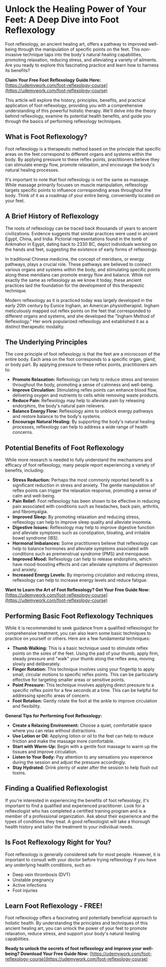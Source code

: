 # Unlock the Healing Power of Your Feet: A Deep Dive into Foot Reflexology

Foot reflexology, an ancient healing art, offers a pathway to improved well-being through the manipulation of specific points on the feet. This non-invasive technique taps into the body's natural healing capabilities, promoting relaxation, reducing stress, and alleviating a variety of ailments. Are you ready to explore this fascinating practice and learn how to harness its benefits?

**Claim Your Free Foot Reflexology Guide Here:** [https://udemywork.com/foot-reflexology-course](https://udemywork.com/foot-reflexology-course)

This article will explore the history, principles, benefits, and practical application of foot reflexology, providing you with a comprehensive understanding of this powerful holistic therapy. We'll delve into the theory behind reflexology, examine its potential health benefits, and guide you through the basics of performing reflexology techniques.

## What is Foot Reflexology?

Foot reflexology is a therapeutic method based on the principle that specific areas on the feet correspond to different organs and systems within the body. By applying pressure to these reflex points, practitioners believe they can stimulate energy flow, promote relaxation, and encourage the body's natural healing processes.

It's important to note that foot reflexology is not the same as massage. While massage primarily focuses on muscle manipulation, reflexology targets specific points to influence corresponding areas throughout the body. Think of it as a roadmap of your entire being, conveniently located on your feet.

## A Brief History of Reflexology

The roots of reflexology can be traced back thousands of years to ancient civilizations. Evidence suggests that similar practices were used in ancient Egypt, China, and India. Pictorial representations found in the tomb of Ankmahor in Egypt, dating back to 2330 BC, depict individuals working on the hands and feet, suggesting the existence of early forms of reflexology.

In traditional Chinese medicine, the concept of meridians, or energy pathways, plays a crucial role. These pathways are believed to connect various organs and systems within the body, and stimulating specific points along these meridians can promote energy flow and balance. While not exactly the same as reflexology as we know it today, these ancient practices laid the foundation for the development of this therapeutic technique.

Modern reflexology as it is practiced today was largely developed in the early 20th century by Eunice Ingham, an American physiotherapist. Ingham meticulously mapped out reflex points on the feet that corresponded to different organs and systems, and she developed the "Ingham Method of Reflexology." Her work popularized reflexology and established it as a distinct therapeutic modality.

## The Underlying Principles

The core principle of foot reflexology is that the feet are a microcosm of the entire body. Each area on the foot corresponds to a specific organ, gland, or body part. By applying pressure to these reflex points, practitioners aim to:

*   **Promote Relaxation:** Reflexology can help to reduce stress and tension throughout the body, promoting a sense of calmness and well-being.
*   **Improve Circulation:** Stimulating reflex points can enhance blood flow, delivering oxygen and nutrients to cells while removing waste products.
*   **Reduce Pain:** Reflexology may help to alleviate pain by releasing endorphins, the body's natural pain relievers.
*   **Balance Energy Flow:** Reflexology aims to unblock energy pathways and restore balance to the body's systems.
*   **Encourage Natural Healing:** By supporting the body's natural healing processes, reflexology can help to address a wide range of health concerns.

## Potential Benefits of Foot Reflexology

While more research is needed to fully understand the mechanisms and efficacy of foot reflexology, many people report experiencing a variety of benefits, including:

*   **Stress Reduction:** Perhaps the most commonly reported benefit is a significant reduction in stress and anxiety. The gentle manipulation of reflex points can trigger the relaxation response, promoting a sense of calm and well-being.
*   **Pain Relief:** Foot reflexology has been shown to be effective in reducing pain associated with conditions such as headaches, back pain, arthritis, and fibromyalgia.
*   **Improved Sleep:** By promoting relaxation and reducing stress, reflexology can help to improve sleep quality and alleviate insomnia.
*   **Digestive Issues:** Reflexology may help to improve digestive function and alleviate symptoms such as constipation, bloating, and irritable bowel syndrome (IBS).
*   **Hormonal Imbalances:** Some practitioners believe that reflexology can help to balance hormones and alleviate symptoms associated with conditions such as premenstrual syndrome (PMS) and menopause.
*   **Improved Mood:** Reflexology can help to release endorphins, which have mood-boosting effects and can alleviate symptoms of depression and anxiety.
*   **Increased Energy Levels:** By improving circulation and reducing stress, reflexology can help to increase energy levels and reduce fatigue.

**Want to Learn the Art of Foot Reflexology? Get Your Free Guide Now:** [https://udemywork.com/foot-reflexology-course](https://udemywork.com/foot-reflexology-course)

## Performing Basic Foot Reflexology Techniques

While it is recommended to seek guidance from a qualified reflexologist for comprehensive treatment, you can also learn some basic techniques to practice on yourself or others. Here are a few fundamental techniques:

*   **Thumb Walking:** This is a basic technique used to stimulate reflex points on the soles of the feet. Using the pad of your thumb, apply firm, steady pressure and "walk" your thumb along the reflex area, moving slowly and deliberately.
*   **Finger Rotation:** This technique involves using your fingertip to apply small, circular motions to specific reflex points. This can be particularly effective for targeting smaller areas or sensitive points.
*   **Point Pressure:** This technique involves applying direct pressure to a specific reflex point for a few seconds at a time. This can be helpful for addressing specific areas of concern.
*   **Foot Rotation:** Gently rotate the foot at the ankle to improve circulation and flexibility.

**General Tips for Performing Foot Reflexology:**

*   **Create a Relaxing Environment:** Choose a quiet, comfortable space where you can relax without distractions.
*   **Use Lotion or Oil:** Applying lotion or oil to the feet can help to reduce friction and make the massage more comfortable.
*   **Start with Warm-Up:** Begin with a gentle foot massage to warm up the tissues and improve circulation.
*   **Listen to Your Body:** Pay attention to any sensations you experience during the session and adjust the pressure accordingly.
*   **Stay Hydrated:** Drink plenty of water after the session to help flush out toxins.

## Finding a Qualified Reflexologist

If you're interested in experiencing the benefits of foot reflexology, it's important to find a qualified and experienced practitioner. Look for a reflexologist who has completed a certified training program and is a member of a professional organization. Ask about their experience and the types of conditions they treat. A good reflexologist will take a thorough health history and tailor the treatment to your individual needs.

## Is Foot Reflexology Right for You?

Foot reflexology is generally considered safe for most people. However, it is important to consult with your doctor before trying reflexology if you have any underlying health conditions, such as:

*   Deep vein thrombosis (DVT)
*   Unstable pregnancy
*   Active infections
*   Foot injuries

## Learn Foot Reflexology - FREE!

Foot reflexology offers a fascinating and potentially beneficial approach to holistic health. By understanding the principles and techniques of this ancient healing art, you can unlock the power of your feet to promote relaxation, reduce stress, and support your body's natural healing capabilities.

**Ready to unlock the secrets of foot reflexology and improve your well-being? Download Your Free Guide Now:** [https://udemywork.com/foot-reflexology-course](https://udemywork.com/foot-reflexology-course)
